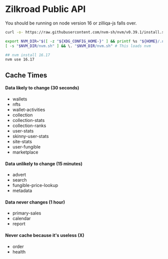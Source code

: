 # Zilkroad Public API 

You should be running on node version 16 or zilliqa-js falls over.

```bash
curl -o- https://raw.githubusercontent.com/nvm-sh/nvm/v0.39.1/install.sh | bash

export NVM_DIR="$([ -z "${XDG_CONFIG_HOME-}" ] && printf %s "${HOME}/.nvm" || printf %s "${XDG_CONFIG_HOME}/nvm")"
[ -s "$NVM_DIR/nvm.sh" ] && \. "$NVM_DIR/nvm.sh" # This loads nvm

## nvm install 16.17
nvm use 16.17 
```

## Cache Times

#### Data likely to change (30 seconds)

- wallets
- nfts
- wallet-activities
- collection
- collection-stats
- collection-ranks
- user-stats
- skinny-user-stats
- site-stats
- user-fungible
- marketplace

#### Data unlikely to change (15 minutes)

- advert
- search
- fungible-price-lookup
- metadata

#### Data never changes (1 hour)

- primary-sales
- calendar
- report

#### Never cache because it's useless (X)

- order
- health
